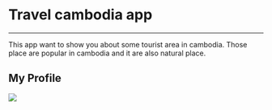 <h1>Travel cambodia app</h1> 
<hr>
This app want to show you about some tourist area in cambodia. Those place 
are popular in cambodia and it are also natural place.
<h2>My Profile</h2>
<img src="../assets/image/about/me.jpg">


